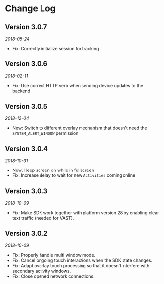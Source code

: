 # Change Log

## Version 3.0.7

_2018-05-24_

 *  Fix: Correctly initialize session for tracking

## Version 3.0.6

_2018-02-11_

 *  Fix: Use correct HTTP verb when sending device updates to the backend

## Version 3.0.5

_2018-12-04_

 *  New: Switch to different overlay mechanism that doesn't need the `SYSTEM_ALERT_WINDOW` permission

## Version 3.0.4

_2018-10-31_

 *  New: Keep screen on while in fullscreen
 *  Fix: Increase delay to wait for new `Activities` coming online

## Version 3.0.3

_2018-10-09_

 *  Fix: Make SDK work together with platform version 28 by enabling clear text traffic (needed for VAST).

## Version 3.0.2

_2018-10-09_

 *  Fix: Properly handle multi window mode.
 *  Fix: Cancel ongoing touch interactions when the SDK state changes.
 *  Fix: Adapt overlay touch processing so that it doesn't interfere with secondary activity windows.
 *  Fix: Close opened network connections.
